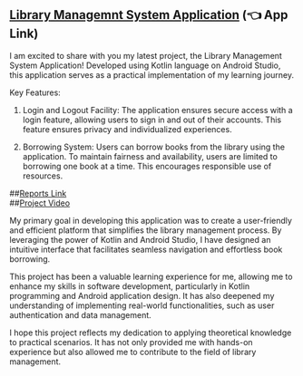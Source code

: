 ## [Library Managemnt System Application](https://drive.google.com/file/d/12dCoYqjhxDK_XMVV06iFNZuos4FXNDbt/view?usp=drive_link) (👈 App Link)

I am excited to share with you my latest project, the Library Management System Application! Developed using Kotlin language on Android Studio, this application serves as a practical implementation of my learning journey.

Key Features:

1. Login and Logout Facility: The application ensures secure access with a login feature, allowing users to sign in and out of their accounts. This feature ensures privacy and individualized experiences.

2. Borrowing System: Users can borrow books from the library using the application. To maintain fairness and availability, users are limited to borrowing one book at a time. This encourages responsible use of resources.

##[Reports Link](https://drive.google.com/file/d/1qfV1PsOeqFDvsKfbCK3N-YpS5NQLc2rP/view?usp=sharing)   
##[Project Video](https://drive.google.com/file/d/1jIJIQOxQ8_8Zumn2rCzisyVgLn8c3UCb/view?usp=sharing)

My primary goal in developing this application was to create a user-friendly and efficient platform that simplifies the library management process. By leveraging the power of Kotlin and Android Studio, I have designed an intuitive interface that facilitates seamless navigation and effortless book borrowing.

This project has been a valuable learning experience for me, allowing me to enhance my skills in software development, particularly in Kotlin programming and Android application design. It has also deepened my understanding of implementing real-world functionalities, such as user authentication and data management.

I hope this project reflects my dedication to applying theoretical knowledge to practical scenarios. It has not only provided me with hands-on experience but also allowed me to contribute to the field of library management.
